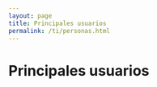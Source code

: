 ```yaml
---
layout: page
title: Principales usuarios
permalink: /ti/personas.html
---
```

<h1 class="page-header">Principales usuarios</h1>
<div style="width: 800px; height: 350px;"
	 data-htsql="/hesk_tickets^name {name,count(hesk_tickets)- :as 'tickets'}.limit(25)"
	 data-widget="chart"
	 data-type="bar"
	 data-x-vertical="true"
         data-show-title="false">
</div>


<div class="table-responsive">
 <table class="table table-striped"
	 data-htsql="/hesk_tickets^name {name :as usuario,count(hesk_tickets)- :as 'tickets'}.limit(50)"></table>
	
</div>

